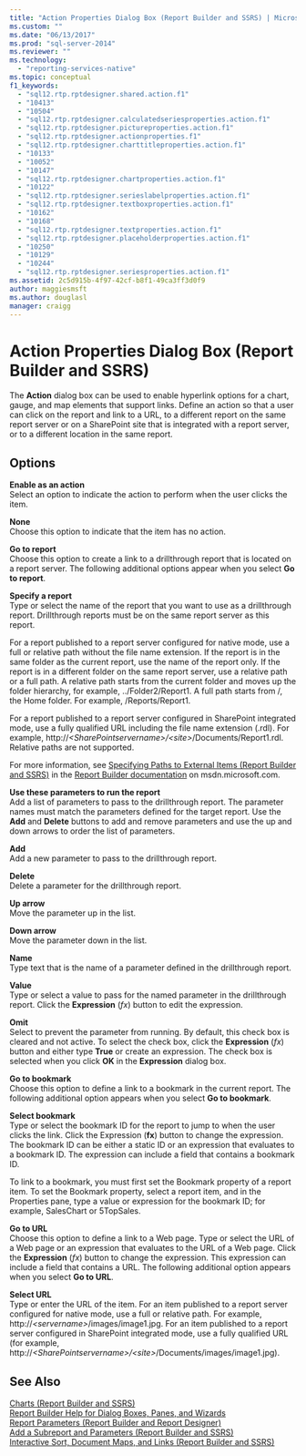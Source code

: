 ```yaml
---
title: "Action Properties Dialog Box (Report Builder and SSRS) | Microsoft Docs"
ms.custom: ""
ms.date: "06/13/2017"
ms.prod: "sql-server-2014"
ms.reviewer: ""
ms.technology: 
  - "reporting-services-native"
ms.topic: conceptual
f1_keywords: 
  - "sql12.rtp.rptdesigner.shared.action.f1"
  - "10413"
  - "10504"
  - "sql12.rtp.rptdesigner.calculatedseriesproperties.action.f1"
  - "sql12.rtp.rptdesigner.pictureproperties.action.f1"
  - "sql12.rtp.rptdesigner.actionproperties.f1"
  - "sql12.rtp.rptdesigner.charttitleproperties.action.f1"
  - "10133"
  - "10052"
  - "10147"
  - "sql12.rtp.rptdesigner.chartproperties.action.f1"
  - "10122"
  - "sql12.rtp.rptdesigner.serieslabelproperties.action.f1"
  - "sql12.rtp.rptdesigner.textboxproperties.action.f1"
  - "10162"
  - "10168"
  - "sql12.rtp.rptdesigner.textproperties.action.f1"
  - "sql12.rtp.rptdesigner.placeholderproperties.action.f1"
  - "10250"
  - "10129"
  - "10244"
  - "sql12.rtp.rptdesigner.seriesproperties.action.f1"
ms.assetid: 2c5d915b-4f97-42cf-b8f1-49ca3ff3d0f9
author: maggiesmsft
ms.author: douglasl
manager: craigg
---
```

# Action Properties Dialog Box (Report Builder and SSRS)
  The **Action** dialog box can be used to enable hyperlink options for a chart, gauge, and map elements that support links. Define an action so that a user can click on the report and link to a URL, to a different report on the same report server or on a SharePoint site that is integrated with a report server, or to a different location in the same report.  
  
## Options  
 **Enable as an action**  
 Select an option to indicate the action to perform when the user clicks the item.  
  
 **None**  
 Choose this option to indicate that the item has no action.  
  
 **Go to report**  
 Choose this option to create a link to a drillthrough report that is located on a report server. The following additional options appear when you select **Go to report**.  
  
 **Specify a report**  
 Type or select the name of the report that you want to use as a drillthrough report. Drillthrough reports must be on the same report server as this report.  
  
 For a report published to a report server configured for native mode, use a full or relative path without the file name extension. If the report is in the same folder as the current report, use the name of the report only. If the report is in a different folder on the same report server, use a relative path or a full path. A relative path starts from the current folder and moves up the folder hierarchy, for example, ../Folder2/Report1. A full path starts from /, the Home folder. For example, /Reports/Report1.  
  
 For a report published to a report server configured in SharePoint integrated mode, use a fully qualified URL including the file name extension (.rdl). For example, http://*\<SharePointservername>/\<site>*/Documents/Report1.rdl. Relative paths are not supported.  
  
 For more information, see [Specifying Paths to External Items &#40;Report Builder and SSRS&#41;](report-design/specifying-paths-to-external-items-report-builder-and-ssrs.md) in the [Report Builder documentation](http://go.microsoft.com/fwlink/?LinkId=154494) on msdn.microsoft.com.  
  
 **Use these parameters to run the report**  
 Add a list of parameters to pass to the drillthrough report. The parameter names must match the parameters defined for the target report. Use the **Add** and **Delete** buttons to add and remove parameters and use the up and down arrows to order the list of parameters.  
  
 **Add**  
 Add a new parameter to pass to the drillthrough report.  
  
 **Delete**  
 Delete a parameter for the drillthrough report.  
  
 **Up arrow**  
 Move the parameter up in the list.  
  
 **Down arrow**  
 Move the parameter down in the list.  
  
 **Name**  
 Type text that is the name of a parameter defined in the drillthrough report.  
  
 **Value**  
 Type or select a value to pass for the named parameter in the drillthrough report. Click the **Expression** (*fx*) button to edit the expression.  
  
 **Omit**  
 Select to prevent the parameter from running. By default, this check box is cleared and not active. To select the check box, click the **Expression** (*fx*) button and either type **True** or create an expression. The check box is selected when you click **OK** in the **Expression** dialog box.  
  
 **Go to bookmark**  
 Choose this option to define a link to a bookmark in the current report. The following additional option appears when you select **Go to bookmark**.  
  
 **Select bookmark**  
 Type or select the bookmark ID for the report to jump to when the user clicks the link. Click the Expression (**fx**) button to change the expression. The bookmark ID can be either a static ID or an expression that evaluates to a bookmark ID. The expression can include a field that contains a bookmark ID.  
  
 To link to a bookmark, you must first set the Bookmark property of a report item. To set the Bookmark property, select a report item, and in the Properties pane, type a value or expression for the bookmark ID; for example, SalesChart or 5TopSales.  
  
 **Go to URL**  
 Choose this option to define a link to a Web page. Type or select the URL of a Web page or an expression that evaluates to the URL of a Web page. Click the **Expression** (*fx*) button to change the expression. This expression can include a field that contains a URL. The following additional option appears when you select **Go to URL**.  
  
 **Select URL**  
 Type or enter the URL of the item. For an item published to a report server configured for native mode, use a full or relative path. For example, http://*\<servername>*/images/image1.jpg. For an item published to a report server configured in SharePoint integrated mode, use a fully qualified URL (for example, http://*\<SharePointservername>/\<site>*/Documents/images/image1.jpg).  
  
## See Also  
 [Charts &#40;Report Builder and SSRS&#41;](report-design/charts-report-builder-and-ssrs.md)   
 [Report Builder Help for Dialog Boxes, Panes, and Wizards](../../2014/reporting-services/report-builder-help-for-dialog-boxes-panes-and-wizards.md)   
 [Report Parameters &#40;Report Builder and Report Designer&#41;](report-design/report-parameters-report-builder-and-report-designer.md)   
 [Add a Subreport and Parameters &#40;Report Builder and SSRS&#41;](report-design/add-a-subreport-and-parameters-report-builder-and-ssrs.md)   
 [Interactive Sort, Document Maps, and Links &#40;Report Builder and SSRS&#41;](report-design/interactive-sort-document-maps-and-links-report-builder-and-ssrs.md)  
  
  
